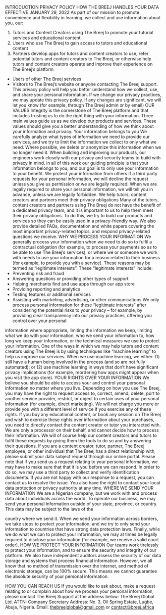 INTRODUCTION
PRIVACY POLICY
HOW THE BREEJ HANDLES YOUR DATA EFFECTIVE JANUARY 29, 2022
As part of our mission to promote convenience and flexibility in learning, we collect and use information about you, our:
1. Tutors and Content Creators using The Breej to promote your tutorial services and educational content
2. Users who use The Breej to gain access to tutors and educational content
3. Partners develop apps for tutors and content creators to use, refer potential tutors and content creators to The Breej, or otherwise help tutors and content
creators operate and improve their experience on The Breej’s platform
- Users of other The Breej services
- Visitors to The Breej’s website or anyone contacting The Breej support.
This privacy policy will help you better understand how we collect, use, and share your personal information. If we change our privacy practices, we may update this privacy policy. If any changes are significant, we will let you know (for example, through The Breej admin or by email)
OUR VALUES
Integrity is the cornerstone of The Breej platform and that includes trusting us to do the right thing with your information. Three main values guide us as we develop our products and services. These values should give you a better understanding of how we think about your information and privacy.
Your information belongs to you
We carefully analyze what types of information we need to provide our services, and we try to limit the information we collect to only what we need. Where possible, we delete or anonymize this information when we no longer need it. When building and improving our products, our engineers work closely with our privacy and security
teams to build with privacy in mind. In all of this work our guiding principle is that your information belongs to you, and our goal is to only use your information to your benefit.
We protect your information from others
If a third party requests for your personal information, we will decline the request unless you give us permission or we are legally required. When we are legally required to share your personal information, we will tell you in advance, unless we are legally forbidden.
We help tutors, content creators and partners meet their privacy obligations
Many of the tutors, content creators and partners using The Breej do not have the benefit of a dedicated privacy team, and it is important to us to help them meet their privacy obligations. To do this, we try to build our products and services so they can be easily used in a privacy-friendly way. We also provide detailed FAQs, documentation and white papers covering the most important privacy-related topics, and respond privacy-related questions we receive.
WHY WE PROCESS YOUR INFORMATION
We generally process your information when we need to do so to fulfil a contractual obligation (for example, to process your payments so as to be able to use The Breej’s services), or where we or someone we work with needs to use your information for a reason related to their business (for example, to provide you with a service). These reasons may be termed as “legitimate interests”. These “legitimate interests” include:
- Preventing risk and fraud
- Answering questions or providing other types of support
- Helping merchants find and use apps through our app store
- Providing reporting and analytics
- Testing features or additional services
- Assisting with marketing, advertising, or other communications
We only process personal information for these “legitimate interests” after considering the potential risks to your privacy – for example, by providing clear transparency into our privacy practices, offering you control over your personal

information where appropriate, limiting the information we keep, limiting what we do with your information, who we send your information to, how long we keep your information, or the technical measures we use to protect your information.
One of the ways in which we may help tutors and content creators using The Breej is by using techniques like “machine learning” to help us improve our services. When we use machine learning, we either: (1) still have a human being involved in the process (and so are not fully automated); or (2) use machine learning in ways that don’t have significant privacy implications (for example, reordering how apps might appear when you visit the app store).
YOUR RIGHTS OVER YOUR INFORMATION
We believe you should be able to access your and control your personal information no matter where you live. Depending on how you use The Breej, you may have the right to request access to, correct, amend, delete, port to another service provider, restrict, or object to certain uses of your personal information (for example, direct marketing). We will not charge you more or provide you with a different level of service if you exercise any of these rights.
If you buy any educational content, or book any session on The Breej and wish to exercise these rights over information about your purchases, you need to directly contact the content creator or tutor you interacted with. We are only a processor on their behalf, and cannot decide how to process their information. We will of course help our content creators and tutors to fulfil these requests by giving them the tools to do so and by answering their questions.
If you are a content creator, tutor, partner, The Breej employee, or other individual that The Breej has a direct relationship with, please submit your data subject request through our online portal. Please note that if you send us a request relating to your personal information, we may have to make sure that that it is you before we can respond. In order to do so, we may use a third party to collect and verify identification documents.
If you are not happy with our response to a request, you can contact us to resolve the issue. You also have the right to contact your local data protection or privacy authority at any time.
WHERE WE SEND YOUR INFORMATION
We are a Nigerian company, but we work with and process data about individuals across the world. To operate our business, we may send your personal information outside of your state, province, or country. This data may be subject to the laws of the

country where we send it. When we send your information across borders, we take steps to protect your information, and we try to only send your information to countries that have strong data protection laws.
Finally, while we do what we can to protect your information, we may at times be legally required to disclose your information (for example, we receive a valid court order).
HOW WE PROTECT YOUR INFORMATION
Our teams work tirelessly to protect your information, and to ensure the security and integrity of our platform. We also have independent auditors assess the security of our data storage and systems that process financial information. However, we all know that no method of transmission over the internet, and method of electronic storage, can be 100% secure. This means we cannot guarantee the absolute security of your personal information.

HOW YOU CAN REACH US
If you would like to ask about, make a request relating to or complain about how we process your personal information, please contact The Breej Support at the address below:
The Breej Global Ltd.
ATTN: Company Secretary
Address: No. 3, Oil Spring Estate, Lugbe, Abuja, Nigeria.
Email: thebreejglobal@gmail.com or contact@breej.africa
